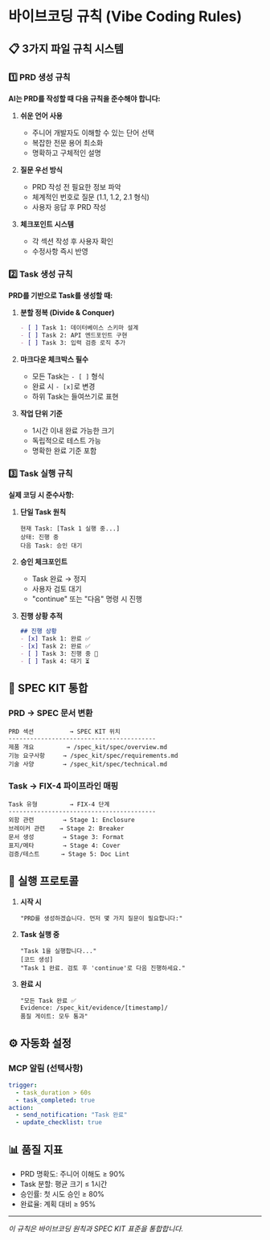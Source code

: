 # 바이브코딩 규칙 (Vibe Coding Rules)

## 📋 3가지 파일 규칙 시스템

### 1️⃣ PRD 생성 규칙

**AI는 PRD를 작성할 때 다음 규칙을 준수해야 합니다:**

1. **쉬운 언어 사용**
   - 주니어 개발자도 이해할 수 있는 단어 선택
   - 복잡한 전문 용어 최소화
   - 명확하고 구체적인 설명

2. **질문 우선 방식**
   - PRD 작성 전 필요한 정보 파악
   - 체계적인 번호로 질문 (1.1, 1.2, 2.1 형식)
   - 사용자 응답 후 PRD 작성

3. **체크포인트 시스템**
   - 각 섹션 작성 후 사용자 확인
   - 수정사항 즉시 반영

### 2️⃣ Task 생성 규칙

**PRD를 기반으로 Task를 생성할 때:**

1. **분할 정복 (Divide & Conquer)**
   ```markdown
   - [ ] Task 1: 데이터베이스 스키마 설계
   - [ ] Task 2: API 엔드포인트 구현
   - [ ] Task 3: 입력 검증 로직 추가
   ```

2. **마크다운 체크박스 필수**
   - 모든 Task는 `- [ ]` 형식
   - 완료 시 `- [x]`로 변경
   - 하위 Task는 들여쓰기로 표현

3. **작업 단위 기준**
   - 1시간 이내 완료 가능한 크기
   - 독립적으로 테스트 가능
   - 명확한 완료 기준 포함

### 3️⃣ Task 실행 규칙

**실제 코딩 시 준수사항:**

1. **단일 Task 원칙**
   ```
   현재 Task: [Task 1 실행 중...]
   상태: 진행 중
   다음 Task: 승인 대기
   ```

2. **승인 체크포인트**
   - Task 완료 → 정지
   - 사용자 검토 대기
   - "continue" 또는 "다음" 명령 시 진행

3. **진행 상황 추적**
   ```markdown
   ## 진행 상황
   - [x] Task 1: 완료 ✅
   - [x] Task 2: 완료 ✅
   - [ ] Task 3: 진행 중 🔄
   - [ ] Task 4: 대기 ⏳
   ```

## 🔄 SPEC KIT 통합

### PRD → SPEC 문서 변환
```
PRD 섹션          → SPEC KIT 위치
-----------------------------------------
제품 개요         → /spec_kit/spec/overview.md
기능 요구사항     → /spec_kit/spec/requirements.md
기술 사양        → /spec_kit/spec/technical.md
```

### Task → FIX-4 파이프라인 매핑
```
Task 유형         → FIX-4 단계
-----------------------------------------
외함 관련        → Stage 1: Enclosure
브레이커 관련    → Stage 2: Breaker
문서 생성        → Stage 3: Format
표지/메타        → Stage 4: Cover
검증/테스트      → Stage 5: Doc Lint
```

## 🎯 실행 프로토콜

1. **시작 시**
   ```
   "PRD를 생성하겠습니다. 먼저 몇 가지 질문이 필요합니다:"
   ```

2. **Task 실행 중**
   ```
   "Task 1을 실행합니다..."
   [코드 생성]
   "Task 1 완료. 검토 후 'continue'로 다음 진행하세요."
   ```

3. **완료 시**
   ```
   "모든 Task 완료 ✅
   Evidence: /spec_kit/evidence/[timestamp]/
   품질 게이트: 모두 통과"
   ```

## ⚙️ 자동화 설정

### MCP 알림 (선택사항)
```yaml
trigger:
  - task_duration > 60s
  - task_completed: true
action:
  - send_notification: "Task 완료"
  - update_checklist: true
```

## 📊 품질 지표

- PRD 명확도: 주니어 이해도 ≥ 90%
- Task 분할: 평균 크기 ≤ 1시간
- 승인률: 첫 시도 승인 ≥ 80%
- 완료율: 계획 대비 ≥ 95%

---
*이 규칙은 바이브코딩 원칙과 SPEC KIT 표준을 통합합니다.*